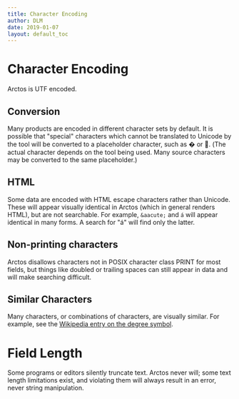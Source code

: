```yaml
---
title: Character Encoding
author: DLM
date: 2019-01-07
layout: default_toc
---
```


# Character Encoding

Arctos is UTF encoded.

## Conversion

Many products are encoded in different character sets by default. It is possible that "special" characters which cannot be translated to Unicode by the tool will be converted to a placeholder character, such as � or . (The actual character depends on the tool being used. Many source characters may be converted to the same placeholder.)


## HTML

Some data are encoded with HTML escape characters rather than Unicode. These will appear visually identical in Arctos (which in general renders HTML), but are not searchable. For example, ``&aacute;`` and ``á`` will appear identical in many forms. A search for "á" will find only the latter.

## Non-printing characters

Arctos disallows characters not in POSIX character class PRINT for most fields, but things like doubled or trailing spaces can still appear in data and will make searching difficult.

## Similar Characters

Many characters, or combinations of characters, are visually similar. For example, see the [Wikipedia entry on the degree symbol](https://en.wikipedia.org/wiki/Degree_symbol).

# Field Length

Some programs or editors silently truncate text. Arctos never will; some text length limitations exist, and violating them will always result in an error, never string manipulation.